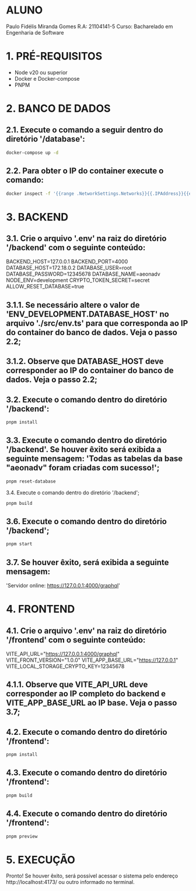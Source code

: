 # ALUNO
Paulo Fidélis Miranda Gomes
R.A: 21104141-5
Curso: Bacharelado em Engenharia de Software

# 1. PRÉ-REQUISITOS
* Node v20 ou superior
* Docker e Docker-compose
* PNPM

# 2. BANCO DE DADOS

## 2.1. Execute o comando a seguir dentro do diretório '/database':
```bash
docker-compose up -d
```

## 2.2. Para obter o IP do container execute o comando:
```bash
docker inspect -f '{{range .NetworkSettings.Networks}}{{.IPAddress}}{{end}}' mariadb_aeonadv
```

# 3. BACKEND

## 3.1. Crie o arquivo '.env' na raiz do diretório '/backend' com o seguinte conteúdo:

BACKEND_HOST=127.0.0.1
BACKEND_PORT=4000
DATABASE_HOST=172.18.0.2
DATABASE_USER=root
DATABASE_PASSWORD=12345678
DATABASE_NAME=aeonadv
NODE_ENV=development
CRYPTO_TOKEN_SECRET=secret
ALLOW_RESET_DATABASE=true

## 3.1.1. Se necessário altere o valor de 'ENV_DEVELOPMENT.DATABASE_HOST' no arquivo './src/env.ts' para que corresponda ao IP do container do banco de dados. Veja o passo 2.2;

## 3.1.2. Observe que DATABASE_HOST deve corresponder ao IP do container do banco de dados. Veja o passo 2.2;

## 3.2. Execute o comando dentro do diretório '/backend':
```bash
pnpm install
```

## 3.3. Execute o comando dentro do diretório '/backend'. Se houver êxito será exibida a seguinte mensagem: 'Todas as tabelas da base "aeonadv" foram criadas com sucesso!';
```bash
pnpm reset-database
```

3.4. Execute o comando dentro do diretório '/backend';
```bash
pnpm build
```

## 3.6. Execute o comando dentro do diretório '/backend';
```bash
pnpm start
```

## 3.7. Se houver êxito, será exibida a seguinte mensagem:

'Servidor online: https://127.0.0.1:4000/graphql'

# 4. FRONTEND

## 4.1. Crie o arquivo '.env' na raiz do diretório '/frontend' com o seguinte conteúdo:

VITE_API_URL="https://127.0.0.1:4000/graphql"
VITE_FRONT_VERSION="1.0.0"
VITE_APP_BASE_URL="https://127.0.0.1"
VITE_LOCAL_STORAGE_CRYPTO_KEY=12345678

## 4.1.1. Observe que VITE_API_URL deve corresponder ao IP completo do backend e VITE_APP_BASE_URL ao IP base. Veja o passo 3.7;

## 4.2. Execute o comando dentro do diretório '/frontend':
```bash
pnpm install
```

## 4.3. Execute o comando dentro do diretório '/frontend':
```bash
pnpm build
```

## 4.4. Execute o comando dentro do diretório '/frontend':
```bash
pnpm preview
```

# 5. EXECUÇÃO
Pronto! Se houver êxito, será possível acessar o sistema pelo endereço http://localhost:4173/ ou outro informado no terminal.
